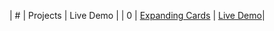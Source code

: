 | # | Projects | Live Demo |
| 0 | [Expanding Cards](https://github.com/KristinaChausheva/jsPushUps/tree/main/expanding-cards) | [Live Demo](https://kristinachausheva.github.io/jsPushUps/expanding-cards)|
